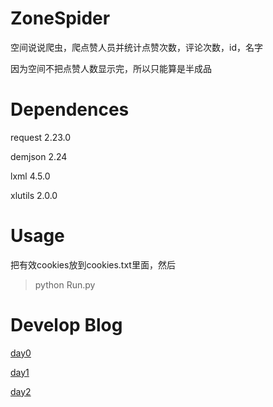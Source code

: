 # ZoneSpider

空间说说爬虫，爬点赞人员并统计点赞次数，评论次数，id，名字

因为空间不把点赞人数显示完，所以只能算是半成品

# Dependences

request 2.23.0

demjson 2.24

lxml 4.5.0

xlutils 2.0.0

# Usage

把有效cookies放到cookies.txt里面，然后

> python Run.py



# Develop Blog

[day0](https://www.cnblogs.com/BeyondStars/p/12380913.html)

[day1](https://www.cnblogs.com/BeyondStars/p/12386857.html)

[day2](https://www.cnblogs.com/BeyondStars/p/12392049.html)